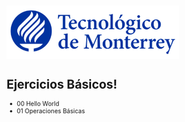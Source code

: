 ![Tec de Monterrey](images/logotecmty.png)
# Ejercicios Básicos!

- 00 Hello World
- 01 Operaciones Básicas


